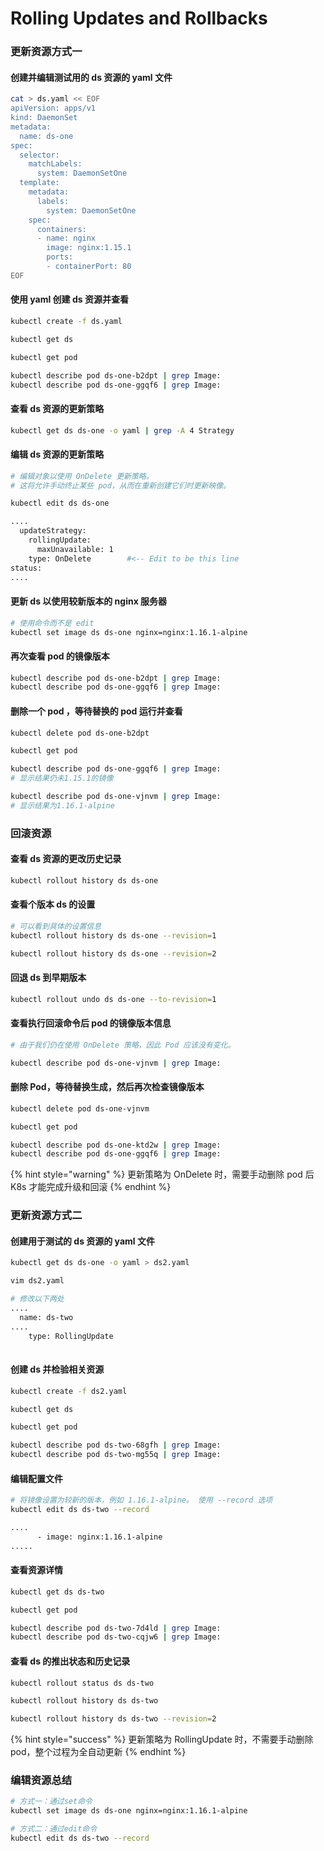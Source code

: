 # Rolling Updates and Rollbacks

### 更新资源方式一

#### 创建并编辑测试用的 ds 资源的 yaml 文件

```bash
cat > ds.yaml << EOF
apiVersion: apps/v1
kind: DaemonSet
metadata:
  name: ds-one
spec:
  selector:
    matchLabels:
      system: DaemonSetOne
  template:
    metadata:
      labels:
        system: DaemonSetOne
    spec:
      containers:
      - name: nginx
        image: nginx:1.15.1
        ports:
        - containerPort: 80
EOF

```

#### 使用 yaml 创建 ds 资源并查看

```bash
kubectl create -f ds.yaml

kubectl get ds

kubectl get pod

kubectl describe pod ds-one-b2dpt | grep Image:
kubectl describe pod ds-one-ggqf6 | grep Image:


```

#### 查看 ds 资源的更新策略

```bash
kubectl get ds ds-one -o yaml | grep -A 4 Strategy

```

#### 编辑 ds 资源的更新策略

```bash
# 编辑对象以使用 OnDelete 更新策略。
# 这将允许手动终止某些 pod，从而在重新创建它们时更新映像。

kubectl edit ds ds-one

....
  updateStrategy:
    rollingUpdate:
      maxUnavailable: 1
    type: OnDelete        #<-- Edit to be this line
status:
....
```

#### 更新 ds 以使用较新版本的 nginx 服务器

```bash
# 使用命令而不是 edit
kubectl set image ds ds-one nginx=nginx:1.16.1-alpine

```

#### 再次查看 pod 的镜像版本

```bash
kubectl describe pod ds-one-b2dpt | grep Image:
kubectl describe pod ds-one-ggqf6 | grep Image:

```

#### 删除一个 pod ，等待替换的 pod 运行并查看

```bash
kubectl delete pod ds-one-b2dpt

kubectl get pod

kubectl describe pod ds-one-ggqf6 | grep Image:
# 显示结果仍未1.15.1的镜像

kubectl describe pod ds-one-vjnvm | grep Image:
# 显示结果为1.16.1-alpine


```



### 回滚资源

#### 查看 ds 资源的更改历史记录

```bash
kubectl rollout history ds ds-one

```

#### 查看个版本 ds 的设置

```bash
# 可以看到具体的设置信息
kubectl rollout history ds ds-one --revision=1

kubectl rollout history ds ds-one --revision=2

```

#### 回退 ds 到早期版本

```bash
kubectl rollout undo ds ds-one --to-revision=1

```

#### 查看执行回滚命令后 pod 的镜像版本信息

```bash
# 由于我们仍在使用 OnDelete 策略，因此 Pod 应该没有变化。

kubectl describe pod ds-one-vjnvm | grep Image:

```

#### 删除 Pod，等待替换生成，然后再次检查镜像版本

```bash
kubectl delete pod ds-one-vjnvm

kubectl get pod

kubectl describe pod ds-one-ktd2w | grep Image:
kubectl describe pod ds-one-ggqf6 | grep Image:

```



{% hint style="warning" %}
更新策略为 OnDelete 时，需要手动删除 pod 后 K8s 才能完成升级和回滚
{% endhint %}



### 更新资源方式二

#### 创建用于测试的 ds 资源的 yaml 文件

```bash
kubectl get ds ds-one -o yaml > ds2.yaml

```

```bash
vim ds2.yaml

# 修改以下两处
....
  name: ds-two
....
    type: RollingUpdate
    
```

#### 创建 ds 并检验相关资源

```bash
kubectl create -f ds2.yaml

kubectl get ds

kubectl get pod

kubectl describe pod ds-two-68gfh | grep Image:
kubectl describe pod ds-two-mg55q | grep Image:

```

#### 编辑配置文件

```bash
# 将镜像设置为较新的版本，例如 1.16.1-alpine。 使用 --record 选项
kubectl edit ds ds-two --record

....
      - image: nginx:1.16.1-alpine
.....
```

#### 查看资源详情

```bash
kubectl get ds ds-two

kubectl get pod

kubectl describe pod ds-two-7d4ld | grep Image:
kubectl describe pod ds-two-cqjw6 | grep Image:

```

#### 查看 ds 的推出状态和历史记录

```bash
kubectl rollout status ds ds-two

```

```bash
kubectl rollout history ds ds-two

```

```bash
kubectl rollout history ds ds-two --revision=2

```



{% hint style="success" %}
更新策略为 RollingUpdate 时，不需要手动删除 pod，整个过程为全自动更新
{% endhint %}



### 编辑资源总结

```bash
# 方式一：通过set命令
kubectl set image ds ds-one nginx=nginx:1.16.1-alpine

# 方式二：通过edit命令
kubectl edit ds ds-two --record
```
